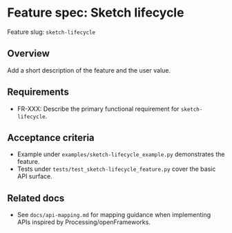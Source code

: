# Feature spec: Sketch lifecycle

Feature slug: `sketch-lifecycle`

Overview
--------

Add a short description of the feature and the user value.

Requirements
------------
- FR-XXX: Describe the primary functional requirement for `sketch-lifecycle`.

Acceptance criteria
-------------------
- Example under `examples/sketch-lifecycle_example.py` demonstrates the feature.
- Tests under `tests/test_sketch-lifecycle_feature.py` cover the basic API surface.

Related docs
------------
- See `docs/api-mapping.md` for mapping guidance when implementing APIs inspired by Processing/openFrameworks.
